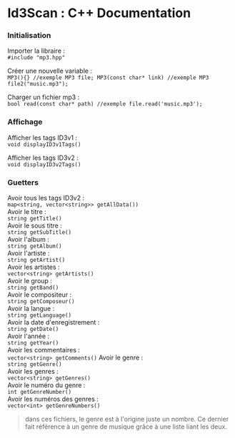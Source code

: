 # Id3Scan : C++ Documentation

### Initialisation
Importer la libraire :<br>
` #include "mp3.hpp" `

Créer une nouvelle variable  : <br>
`
        MP3(){}
        //exemple
        MP3 file;
        MP3(const char* link)
        //exemple
        MP3 file2("music.mp3");
`

Charger un fichier mp3 : <br>
`
  bool read(const char* path)
  //exemple
  file.read('music.mp3');
`
### Affichage
Afficher les tags ID3v1 :<br>
`void displayID3v1Tags()`<br>

Afficher les tags ID3v2 :<br>
`void displayID3v2Tags()`<br>

### Guetters
Avoir tous les tags ID3v2 :<br>
`map<string, vector<string>> getAllData())`<br>
Avoir le titre :<br>
`string getTitle()`<br>
Avoir le sous titre :<br>
`string getSubTitle()`<br>
Avoir l'album :<br>
`string getAlbum()`<br>
Avoir l'artiste :<br>
`string getArtist()`<br>
Avoir les artistes :<br>
`vector<string> getArtists()`<br>
Avoir le group :<br>
`string getBand()`<br>
Avoir le compositeur :<br>
`string getComposeur()`<br>
Avoir la langue :<br>
`string getLanguage()`<br>
Avoir la date d'enregistrement :<br>
`string getDate()`<br>
Avoir l'année :<br>
`string getYear()`<br>
Avoir les commentaires :<br>
`vector<string> getComments()`
Avoir le genre :<br>
`string getGenre()`<br>
Avoir les genres :<br>
`vector<string> getGenres()`<br>
Avoir le numéro du genre :<br>
`int getGenreNumber()`<br>
Avoir les numéros des genres :<br>
`vector<int> getGenreNumbers()`<br>
> dans ces fichiers, le genre est à l'origine juste un nombre. Ce dernier fait référence à un genre de musique grâce à une liste liant les deux.





